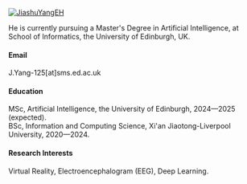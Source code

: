 

[![JiashuYangEH](https://img.shields.io/badge/senli1073-github-blue?logo=github)](https://github.com/JiashuYangEH)

He is currently pursuing a Master's Degree in Artificial Intelligence, at School of Informatics, the University of Edinburgh, UK.

#### Email
J.Yang-125[at]sms.ed.ac.uk

#### Education
MSc, Artificial Intelligence, the University of Edinburgh, 2024—2025 (expected).\
BSc, Information and Computing Science, Xi'an Jiaotong-Liverpool University, 2020—2024.

#### Research Interests
Virtual Reality, Electroencephalogram (EEG), Deep Learning.

